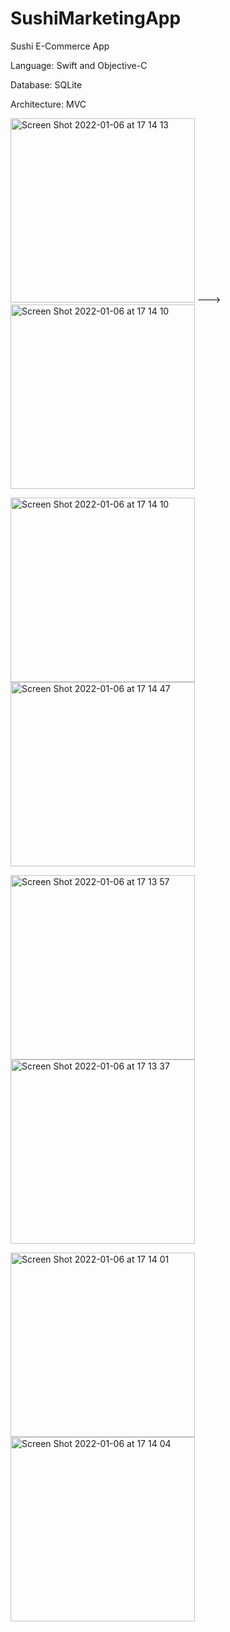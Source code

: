 # SushiMarketingApp

Sushi E-Commerce App


Language:
Swift and
Objective-C

Database:
SQLite

Architecture: MVC


<img width="295" alt="Screen Shot 2022-01-06 at 17 14 13" src="https://user-images.githubusercontent.com/83357398/148396284-fc529a48-50bd-491b-9e0a-c700aec71a09.png">  --->  <img width="295" alt="Screen Shot 2022-01-06 at 17 14 10" src="https://user-images.githubusercontent.com/83357398/148396271-928e081d-9a28-4bf6-a741-11f4c893c8fc.png">


<img width="295" alt="Screen Shot 2022-01-06 at 17 14 10" src="https://user-images.githubusercontent.com/83357398/148396319-a0b5f5d8-a055-428f-a851-41f0289e13f7.png"><img width="295" alt="Screen Shot 2022-01-06 at 17 14 47" src="https://user-images.githubusercontent.com/83357398/148396327-4160e485-ea56-4688-bf12-8c1e36da8011.png">


<img width="295" alt="Screen Shot 2022-01-06 at 17 13 57" src="https://user-images.githubusercontent.com/83357398/148396390-51aa4f9a-5ed0-4851-a37f-0c85b1febc77.png"><img width="295" alt="Screen Shot 2022-01-06 at 17 13 37" src="https://user-images.githubusercontent.com/83357398/148396365-ea5a23bb-1128-4365-a2f0-ae791b2d90de.png">

<img width="295" alt="Screen Shot 2022-01-06 at 17 14 01" src="https://user-images.githubusercontent.com/83357398/148396451-67ee5922-2010-4a54-b16f-85a8be437c6c.png"><img width="295" alt="Screen Shot 2022-01-06 at 17 14 04" src="https://user-images.githubusercontent.com/83357398/148396465-e4b49783-83a6-4a19-b93f-a0923e918411.png">
